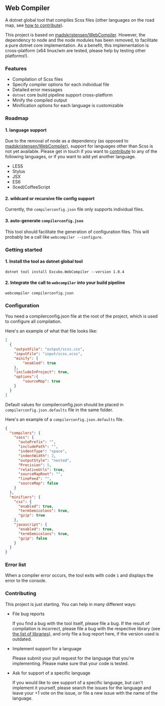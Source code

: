 ## Web Compiler

A dotnet global tool that compiles Scss files (other languages on the road map, see [how to contribute](#Contributing)).

This project is based on [madskristensen/WebCompiler](https://github.com/madskristensen/WebCompiler). However, the dependency to node and the node modules has been removed, to facilitate a pure dotnet core implementation.
As a benefit, this implementation is cross-platform (x64 linux/win are tested, please help by testing other platforms!).

### Features

- Compilation of Scss files
- Specify compiler options for each individual file
- Detailed error messages
- `dotnet` core build pipeline support cross-platform
- Minify the compiled output
- Minification options for each language is customizable

### Roadmap

#### 1. language support 

Due to the removal of node as a dependency (as opposed to [madskristensen/WebCompiler](https://github.com/madskristensen/WebCompiler)), support for languages other than Scss is not yet available.
Please get in touch if you want to [contribute](#Contributing) to any of the following languages, or if you want to add yet another language.

- LESS
- Stylus
- JSX
- ES6
- (Iced)CoffeeScript

#### 2. wildcard or recursive file config support

Currently, the `compilerconfig.json` file only supports individual files.

#### 3. auto-generate `compilerconfig.json`

This tool should facilitate the generation of configuration files. This will probably be a call like `webcompiler --configure`.

### Getting started

#### 1. Install the tool as dotnet global tool
```
dotnet tool install Excubo.WebCompiler --version 1.0.4
```

#### 2. Integrate the call to `webcompiler` into your build pipeline
```
webcompiler compilerconfig.json
```

### Configuration

You need a compilerconfig.json file at the root of the project, which is used to configure all compilation.

Here's an example of what that file looks like:
```json
[
  {
    "outputFile": "output/scss.css",
    "inputFile": "input/scss.scss",
    "minify": {
        "enabled": true
    },
    "includeInProject": true,
    "options":{
        "sourceMap": true
    }
  }
]
```

Default values for compilerconfig.json should be placed in `compilerconfig.json.defaults` file in the same folder.

Here's an example of a `compilerconfig.json.defaults` file.
```json
{
  "compilers": {
    "sass": {
      "autoPrefix": "",
      "includePath": "",
      "indentType": "space",
      "indentWidth": 2,
      "outputStyle": "nested",
      "Precision": 5,
      "relativeUrls": true,
      "sourceMapRoot": "",
      "lineFeed": "",
      "sourceMap": false
    }
  },
  "minifiers": {
    "css": {
      "enabled": true,
      "termSemicolons": true,
      "gzip": true
    },
    "javascript": {
      "enabled": true,
      "termSemicolons": true,
      "gzip": false
    }
  }
}
```
### Error list

When a compiler error occurs, the tool exits with code `1` and displays the error to the console.

### Contributing

This project is just starting. You can help in many different ways:

- File bug reports

    If you find a bug with the tool itself, please file a bug. If the result of compilation is incorrect, please file a bug with the respective library (see [the list of libraries](#libraries)), and only file a bug report here, if the version used is outdated.

- Implement support for a language

    Please submit your pull request for the language that you're implementing. Please make sure that your code is tested.

- Ask for support of a specific language

    If you would like to see support of a specific language, but can't implement it yourself, please search the issues for the language and leave your +1 vote on the issue, or file a new issue with the name of the language.
